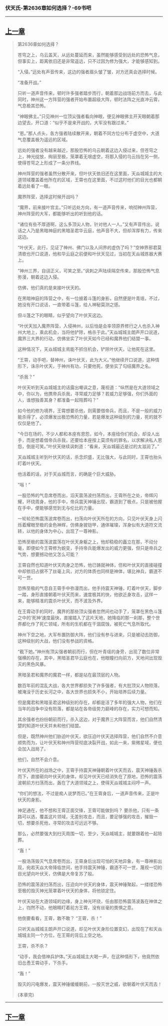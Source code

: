 ### 伏天氏-第2636章如何选择？-69书吧

--------
[上一章](./ec2d64411cefae2102c24d0d5d3b60fb.md)
--------


>
>
>
>第2636章如何选择？
>
>苍穹之上，乌云盖天，从远处蔓延而来，虽然能够感受到远处的恐怖气息，但事实上，距离依旧还是非常遥远，只不过因为修为强大，才能够感知到。
>
>“入侵。”远处有声音传来，这边的强者眉头皱了皱，对方还真会选择时候。
>
>“准备开战。”
>
>只听一道声音传来，顿时许多强者踏步而行，朝着那边战场前方而去，与此同时，神州这一方阵营的强者开始布置超级大阵，顿时法阵之光直冲云霄，气息极其恐怖。
>
>“神眼佛主。”只见神州一位顶尖强者看向神眼，便见神眼佛主开天眼朝着那边望去，开口道：“似乎不是来开战的，大军没有跟过来。”
>
>“恩。”那人点头，各方强者陆续散开来，朝着不同方位分布于虚空中，大道气息覆盖极为遥远的区域。
>
>远处的强者没有越来越近，那股恐怖的乌云朝着这边入侵过来，但苍穹之上，神光绽放，绚丽至极，笼罩着无垠虚空，将那入侵的乌云挡在另一侧，使得苍穹之上形成了一条分界线。
>
>神州阵营的强者虽然分散开来，但叶伏天依旧还在这里面，天焱城城主的大道领域覆盖着他所在的区域，王霄也在这里面，不过这时他们的目光也都朝着远处看了一眼。
>
>魔界阵营，选择这时候开战吗？
>
>“魔界，前来接叶宫主。”只听远处方向，有一道声音传来，响彻神州阵营，神州阵营的大军，都能够听出的听到他的话。
>
>“诸位有些不厚道啊，这么多顶尖人物，针对他人一人。”又有声音传出，说话之人乃是黑暗神庭的黑暗圣君华云庭，他声音不大，但却浑厚有力，传来这边。
>
>“叶伏天，此行，见证了神州、佛门以及人间界的虚伪了吗？”空神界邪君莫清歌也开口说道，他和华云庭之前便和叶伏天见过，当初在天焱城炼器大赛上。
>
>“神州三界，自诩正义，可笑之至。”讽刺之声陆续隔空传来，那股恐怖气息弥漫，朝着这边入侵。
>
>仿佛，他们真的是来接叶伏天的。
>
>在黑暗神庭的阵营之中，有一位披着斗篷的身影，自然便是叶青瑶，不过，她没有开口说话，一直带着斗篷，给人神秘莫测之感。
>
>但斗篷之下的眼睛，似乎望向了叶伏天这边。
>
>“叶伏天加入魔界阵营，入侵神州，以后怕是会率领原界修行之人也杀入神州大地上，乘此机会，当将他铲除，格杀于此。”天焱城城主朗声开口说道，魔界三大界的行动，仿佛坐实了叶伏天如今已经和魔界他们结盟一事。
>
>这种情况下，天焱城城主焉能不抓住机会，铲除叶伏天，让他死在这里。
>
>“王霄，动手吧，替神州，诛叶伏天，此为大义。”他继续开口说道，这种情形下，诛杀叶伏天，于神州有功，只要他死，便坐实了勾结魔界之名。
>
>“杀我？”
>
>叶伏天听到天焱城城主的话露出嘲讽之意，蔑视道：“纵然是在大道领域之中，你以为，他携帝兵杀我，寻常威力足够？若威力足够强，你们外面的人，谁想独善其身？都准备一起陪葬吗？”
>
>如今他的修为境界，王霄想要杀他，则需要借帝兵，而且，不是一般的威力能杀得了，必须爆发出极恐怖的力量，若是爆发这种级别的力量，死的就不仅仅是他了。
>
>“今日在场的，不少人都和本座有恩怨，如今，本座给你们机会，却没人出手，而是想着借帝兵杀我，还要给本座按上莫须有的罪名，以求解决私人恩怨，倒是可笑。”叶伏天继续讽刺道：“看来，天焱城最近是过的太滋润了。”
>
>天焱城城主听到叶伏天的话，杀念炽盛，无比强大，与此同时，王霄也抬头盯着叶伏天。
>
>他活着的话，对于天焱城而言，的确是个巨大威胁。
>
>“嗡！”
>
>一股恐怖的气息席卷而出，滔天震荡波扫荡而出，王霄所在之处，帝辉闪耀，环绕周身，他的手中，帝兵震天神锤出现，霸道到了极点，只是被他握在手中，便能够感觉到无与伦比的力量。
>
>一轮轮恐怖震荡波席卷而出，扫荡向叶伏天所在的方向，只见叶伏天身上闪烁着耀眼至极的金色神辉，仿佛身披铠甲，通体璀璨，浑身似有大道符文流转，以他的身体为中心，出现了一尊神影。
>
>恐怖至极的震荡波震荡在叶伏天身躯之上，他却稳稳的矗立在那，不动分毫，即便如今王霄修为蜕变，手持帝兵能爆发出的威力更强，但只是帝兵之气势，想要撼动他又怎么可能？
>
>王霄自然也知道叶伏天肉身之恐怖，他已铸就神体，但和叶伏天的直接碰撞中却依旧占据不了丝毫上风，对方的体质也同样是神体，堪比神兵，霸道不可一世。
>
>恐怖至极的气息自王霄手中弥漫而出，他手持震天神锤，盯着叶伏天，脚步一踏，身形直接朝着叶伏天而来，速度极其的快，他欲近身攻击，这样一来，能够精准的震杀叶伏天，而不波及外界。
>
>在王霄动手的同时，魔界的那些顶尖强者忽然间也动手了，笼罩在黑色斗篷之中的‘死神’速度最快，直接踏入了这片天地，她降临的那一刹那，整个世界都化作了死亡领域，所有的生机都在干涸腐蚀，被死亡气息所取代。
>
>神州下空之地，大军布置防御大阵，他们没有参与进来，只是被动去防御，这种级别的大战，他们没有参战的资格。
>
>“截下她。”神州有顶尖强者朝前而行，但在叶青瑶的身旁，出现了数位非常强横的存在，其中，黑暗圣君华云庭也在，他眼瞳扫向前方，天地间出现毁灭的黑色风暴。
>
>黑暗圣君和魔界的魔君一样，都是站在最顶层的人物。
>
>数百年前的混乱大战，各大世界都损失了许多强者，有大批顶尖人物陨落，被淹没于历史长河之中，各大世界也损失不小，开始培养后续力量。
>
>但是魔君和黑暗圣君这种级别的存在，却都是活了多年的强大人物，他们在当年的战争中没有陨落，都是站在各帝级势力巅峰的存在，实力可想而知。
>
>其余强者也纷纷朝前而行，杀入这边，对于魔界三大阵营而言，他们自然清楚的知道叶伏天并未和他们结盟。
>
>但是，既然神州他们胁迫叶伏天，欲压迫叶伏天选择阵营，他们自然不介意顺势而为，让叶伏天和神州阵营彻底决裂开战，如此一来，紫微星域，便也会加入战局了。
>
>他们，自然不会介意。
>
>叶伏天所在的战场之中，王霄手持震天神锤朝着叶伏天而去，震天神锤轰杀而下，直接砸向叶伏天的身体，却见叶伏天已经消失在了原地，恐怖的震荡波朝前方扫荡而出，轰在了大道领域之上，使得天焱城城主闷哼一声。
>
>“你们的想法，不过是痴人说梦而已。”在王霄身后，一道声音传来，正是叶伏天的身影。
>
>神足通在，他不想和王霄正面交锋，王霄可能做到吗？
>要杀他，只有一条路可以选，覆盖这片领域，无差别攻击，而且，要足够强的攻击，摧毁一切，想要杀死他，寻常的攻击可远远不够。
>
>那么，必然要强大到扫灭周围一切，至少，天焱城城主，就要跟着他一起陪葬。
>
>“轰！”
>
>一股浩荡毁灭气息席卷而出，王霄身后出现可怕的天地异象，有一尊神影出现，宛若天焱大帝降临世间，他手持震天神锤，霸道不可一世，蔑视一切的目光望向叶伏天，仿佛是大帝复苏了般。
>
>恐怖的震荡波扫荡而出，压迫向叶伏天的身体，震天神锤聚起，一缕缕恐怖至极的毁灭神光笼罩着叶伏天的身体，将他锁定住。
>
>叶伏天站在大道领域的边缘，身上神光环绕，任由那恐怖震荡波轰在神体之上，岿然不动，他眼睛盯着前方王霄，没有丝毫的畏惧之意。
>
>他倒要看看，王霄，敢不敢？
>“王霄，杀！”
>
>只听天焱城城主朗声开口说道，却见叶伏天身形位置变幻，出现在了和天焱城城主同一个方位，在王霄的背后上空之地。
>
>王霄，杀不杀？
>
>“动手，我会借神兵护体。”天焱城城主大喝一声，在这种情形下，他竟然依旧怂恿王霄动手，下杀手。
>
>“轰！”
>
>毁灭的闪电爆发，震天神锤缓缓朝前，一股灭世之威，欲朝着叶伏天而去！
>
>(本章完)
>
>

--------
[下一章](./a6d4894d4d605262fc7c62a978bbc6e7.md)
--------
